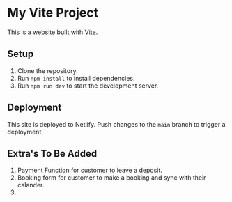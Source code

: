 # My Vite Project

This is a website built with Vite.

## Setup
1. Clone the repository.
2. Run `npm install` to install dependencies.
3. Run `npm run dev` to start the development server.

## Deployment
This site is deployed to Netlify. Push changes to the `main` branch to trigger a deployment.

## Extra's To Be Added
1. Payment Function for customer to leave a deposit.
2. Booking form for customer to make a booking and sync with their calander. 
3. 